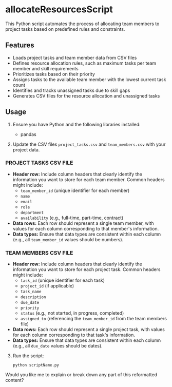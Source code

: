 # allocateResourcesScript

This Python script automates the process of allocating team members to project tasks based on predefined rules and constraints.

## Features

- Loads project tasks and team member data from CSV files
- Defines resource allocation rules, such as maximum tasks per team member and skill requirements
- Prioritizes tasks based on their priority
- Assigns tasks to the available team member with the lowest current task count
- Identifies and tracks unassigned tasks due to skill gaps
- Generates CSV files for the resource allocation and unassigned tasks

## Usage

1. Ensure you have Python and the following libraries installed:
   - pandas

2. Update the CSV files `project_tasks.csv` and `team_members.csv` with your project data.

### PROJECT TASKS CSV FILE

- **Header row:** Include column headers that clearly identify the information you want to store for each team member. Common headers might include:
  - `team_member_id` (unique identifier for each member)
  - `name`
  - `email`
  - `role`
  - `department`
  - `availability` (e.g., full-time, part-time, contract)
- **Data rows:** Each row should represent a single team member, with values for each column corresponding to that member's information.
- **Data types:** Ensure that data types are consistent within each column (e.g., all `team_member_id` values should be numbers).

### TEAM MEMBERS CSV FILE

- **Header row:** Include column headers that clearly identify the information you want to store for each project task. Common headers might include:
  - `task_id` (unique identifier for each task)
  - `project_id` (if applicable)
  - `task_name`
  - `description`
  - `due_date`
  - `priority`
  - `status` (e.g., not started, in progress, completed)
  - `assigned_to` (referencing the `team_member_id` from the team members file)
- **Data rows:** Each row should represent a single project task, with values for each column corresponding to that task's information.
- **Data types:** Ensure that data types are consistent within each column (e.g., all `due_date` values should be dates).

3. Run the script:
   ```
   python scriptName.py
   ```

Would you like me to explain or break down any part of this reformatted content?
